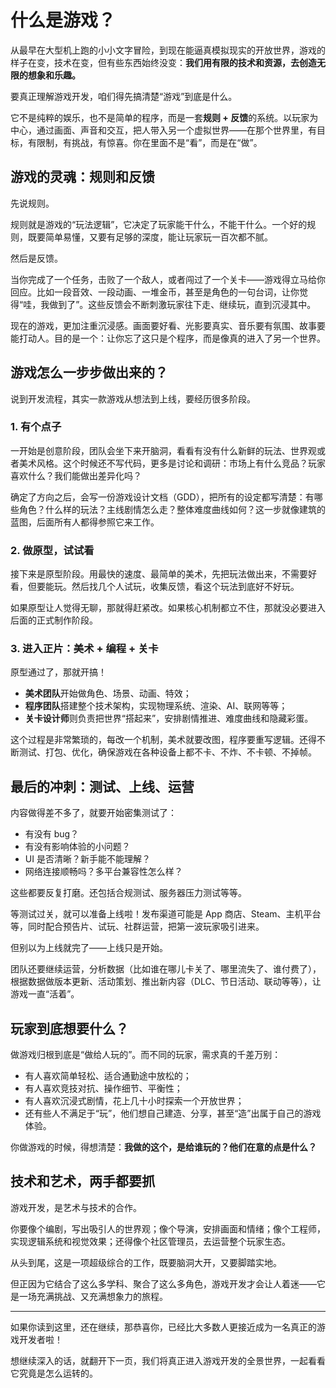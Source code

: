# 什么是游戏？

从最早在大型机上跑的小小文字冒险，到现在能逼真模拟现实的开放世界，游戏的样子在变，技术在变，但有些东西始终没变：**我们用有限的技术和资源，去创造无限的想象和乐趣。**

要真正理解游戏开发，咱们得先搞清楚“游戏”到底是什么。

它不是纯粹的娱乐，也不是简单的程序，而是一套**规则 + 反馈**的系统。以玩家为中心，通过画面、声音和交互，把人带入另一个虚拟世界——在那个世界里，有目标，有限制，有挑战，有惊喜。你在里面不是“看”，而是在“做”。

## 游戏的灵魂：规则和反馈

先说规则。

规则就是游戏的“玩法逻辑”，它决定了玩家能干什么，不能干什么。一个好的规则，既要简单易懂，又要有足够的深度，能让玩家玩一百次都不腻。

然后是反馈。

当你完成了一个任务，击败了一个敌人，或者闯过了一个关卡——游戏得立马给你回应。比如一段音效、一段动画、一堆金币，甚至是角色的一句台词，让你觉得“哇，我做到了”。这些反馈会不断刺激玩家往下走、继续玩，直到沉浸其中。

现在的游戏，更加注重沉浸感。画面要好看、光影要真实、音乐要有氛围、故事要能打动人。目的是一个：让你忘了这只是个程序，而是像真的进入了另一个世界。

## 游戏怎么一步步做出来的？

说到开发流程，其实一款游戏从想法到上线，要经历很多阶段。

### 1. 有个点子

一开始是创意阶段，团队会坐下来开脑洞，看看有没有什么新鲜的玩法、世界观或者美术风格。这个时候还不写代码，更多是讨论和调研：市场上有什么竞品？玩家喜欢什么？我们能做出差异化吗？

确定了方向之后，会写一份游戏设计文档（GDD），把所有的设定都写清楚：有哪些角色？什么样的玩法？主线剧情怎么走？整体难度曲线如何？这一步就像建筑的蓝图，后面所有人都得参照它来工作。

### 2. 做原型，试试看

接下来是原型阶段。用最快的速度、最简单的美术，先把玩法做出来，不需要好看，但要能玩。然后找几个人试玩，收集反馈，看这个玩法到底好不好玩。

如果原型让人觉得无聊，那就得赶紧改。如果核心机制都立不住，那就没必要进入后面的正式制作阶段。

### 3. 进入正片：美术 + 编程 + 关卡

原型通过了，那就开搞！

* **美术团队**开始做角色、场景、动画、特效；
* **程序团队**搭建整个技术架构，实现物理系统、渲染、AI、联网等等；
* **关卡设计师**则负责把世界“搭起来”，安排剧情推进、难度曲线和隐藏彩蛋。

这个过程是非常繁琐的，每改一个机制，美术就要改图，程序要重写逻辑。还得不断测试、打包、优化，确保游戏在各种设备上都不卡、不炸、不卡顿、不掉帧。

## 最后的冲刺：测试、上线、运营

内容做得差不多了，就要开始密集测试了：

* 有没有 bug？
* 有没有影响体验的小问题？
* UI 是否清晰？新手能不能理解？
* 网络连接顺畅吗？多平台兼容性怎么样？

这些都要反复打磨。还包括合规测试、服务器压力测试等等。

等测试过关，就可以准备上线啦！发布渠道可能是 App 商店、Steam、主机平台等，同时配合预告片、试玩、社群运营，把第一波玩家吸引进来。

但别以为上线就完了——上线只是开始。

团队还要继续运营，分析数据（比如谁在哪儿卡关了、哪里流失了、谁付费了），根据数据做版本更新、活动策划、推出新内容（DLC、节日活动、联动等等），让游戏一直“活着”。

## 玩家到底想要什么？

做游戏归根到底是“做给人玩的”。而不同的玩家，需求真的千差万别：

* 有人喜欢简单轻松、适合通勤途中放松的；
* 有人喜欢竞技对抗、操作细节、平衡性；
* 有人喜欢沉浸式剧情，花上几十小时探索一个开放世界；
* 还有些人不满足于“玩”，他们想自己建造、分享，甚至“造”出属于自己的游戏体验。

你做游戏的时候，得想清楚：**我做的这个，是给谁玩的？他们在意的点是什么？**

## 技术和艺术，两手都要抓

游戏开发，是艺术与技术的合作。

你要像个编剧，写出吸引人的世界观；像个导演，安排画面和情绪；像个工程师，实现逻辑系统和视觉效果；还得像个社区管理员，去运营整个玩家生态。

从头到尾，这是一项超级综合的工作，既要脑洞大开，又要脚踏实地。

但正因为它结合了这么多学科、聚合了这么多角色，游戏开发才会让人着迷——它是一场充满挑战、又充满想象力的旅程。

---

如果你读到这里，还在继续，那恭喜你，已经比大多数人更接近成为一名真正的游戏开发者啦！

想继续深入的话，就翻开下一页，我们将真正进入游戏开发的全景世界，一起看看它究竟是怎么运转的。
